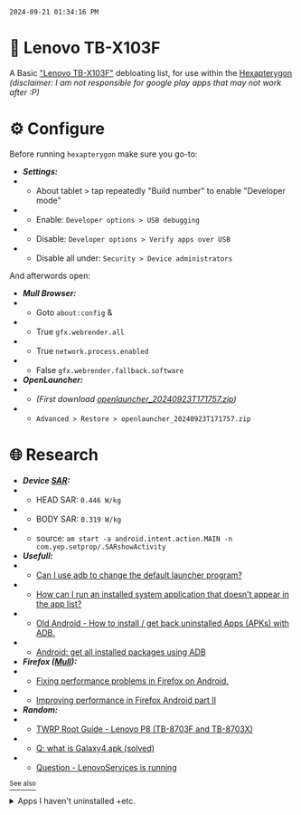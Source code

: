 `2024-09-21 01:34:16 PM`

# 📱 Lenovo TB-X103F
A Basic ["Lenovo TB-X103F"](https://www.gsmchoice.com/en/catalogue/lenovo/tab10/) debloating list, for use within the [Hexapterygon](https://github.com/GiorgosXou/hexapterygon) *(disclaimer: I am not responsible for google play apps that may not work after :P)*


# ⚙️ Configure
Before running `hexapterygon` make sure you go-to:

- ***Settings:***
- - About tablet > tap repeatedly "Build number" to enable "Developer mode"
- - Enable: `Developer options > USB debugging`
- - Disable: `Developer options > Verify apps over USB`
- - Disable all under: `Security > Device administrators`

And afterwords open:

- ***Mull Browser:***
- - Goto `about:config` &
- - True `gfx.webrender.all`
- - True `network.process.enabled`
- - False `gfx.webrender.fallback.software`
- ***OpenLauncher:***
- - *(First download [openlauncher_20240923T171757.zip](./openlauncher_20240923T171757.zip))*
- - `Advanced > Restore > openlauncher_20240923T171757.zip`


# 🌐 Research
- ***Device [SAR](https://en.wikipedia.org/wiki/Specific_absorption_rate):***
- - HEAD SAR: `0.446 W/kg`
- - BODY SAR: `0.319 W/kg`
- - source: `am start -a android.intent.action.MAIN -n com.yep.setprop/.SARshowActivity`
- ***Usefull:***
- - [Can I use adb to change the default launcher program?](https://stackoverflow.com/questions/14816780)
- - [How can I run an installed system application that doesn't appear in the app list?](https://android.stackexchange.com/a/110812/384395)
- - [Old Android - How to install / get back uninstalled Apps (APKs) with ADB.](https://xdaforums.com/t/how-to-install-get-back-uninstalled-apps-apks-with-adb.3894235/post-84291287)
- - [Android: get all installed packages using ADB](https://stackoverflow.com/questions/53634246)
- ***Firefox ([Mull](https://f-droid.org/en/packages/us.spotco.fennec_dos/)):***
- - [Fixing performance problems in Firefox on Android.](https://www.reddit.com/r/firefox/comments/11shvus/fixing_performance_problems_in_firefox_on_android/)
- - [Improving performance in Firefox Android part II](https://www.reddit.com/r/browsers/comments/1278zp5/improving_performance_in_firefox_android_part_ii/)
- ***Random:***
- - [TWRP Root Guide - Lenovo P8 (TB-8703F and TB-8703X)](https://xdaforums.com/t/twrp-root-guide-lenovo-p8-tb-8703f-and-tb-8703x.3689442/page-4)
- - [Q: what is Galaxy4.apk (solved)](https://xdaforums.com/t/q-what-is-galaxy4-apk-solved.2256813/)
- - [Question - LenovoServices is running](https://xdaforums.com/t/lenovoservices-is-running.4344689/)


[<sup>See also</sup>](https://github.com/GiorgosXou/Our-Xiaomi-Redmi-5A-riva-debloating-list/?tab=readme-ov-file#-research)

<details><summary>Apps I haven't uninstalled +etc.</summary>

```
pm uninstall -k --user 0 com.qualcomm.qti.extsettings                    # ext filesystem something?
pm uninstall -k --user 0 com.google.android.marvin.talkback              # Android Accessibility Suite (Improtant for some people)
pm uninstall -k --user 0 com.qualcomm.fastdormancy                       # https://en.wikipedia.org/wiki/Fast_Dormancy
pm uninstall -k --user 0 org.codeaurora.ims                              # IMS - "handles wireless functions" (experience says it's not so critical for this device)
pm uninstall -k --user 0 com.android.facelock                            # Maybe remove
pm uninstall -k --user 0 com.android.managedprovisioning                 # NFC shit?
pm uninstall -k --user 0 com.android.captiveportallogin                  # That stupid thing that hotel-networks popup i think
pm uninstall -k --user 0 com.google.android.configupdater                # seems safe to uninstall
pm uninstall -k --user 0 com.android.defcontainer                        # Maybe
pm uninstall -k --user 0 com.android.noisefield
pm uninstall -k --user 0 com.qualcomm.qti.carrierconfigure
pm uninstall -k --user 0 com.android.smspush
pm uninstall -k --user 0 com.dolby
pm uninstall -k --user 0 com.qualcomm.qti.telephony.vodafonepack
pm uninstall -k --user 0 com.google.android.backuptransport
pm uninstall -k --user 0 com.qualcomm.qti.accesscache
pm uninstall -k --user 0 com.android.bookmarkprovider
pm uninstall -k --user 0 com.android.settings
pm uninstall -k --user 0 com.qualcomm.qti.ims
pm uninstall -k --user 0 com.qualcomm.simcontacts
pm uninstall -k --user 0 com.qualcomm.qti.qs
pm uninstall -k --user 0 com.qualcomm.qti.tetherservice
pm uninstall -k --user 0 com.caf.fmradio
pm uninstall -k --user 0 com.android.vpndialogs
pm uninstall -k --user 0 com.android.phone
pm uninstall -k --user 0 com.android.shell
pm uninstall -k --user 0 com.android.providers.userdictionary
pm uninstall -k --user 0 com.android.location.fused
pm uninstall -k --user 0 com.android.systemui
pm uninstall -k --user 0 com.android.bluetoothmidiservice
pm uninstall -k --user 0 com.qualcomm.qti.networksetting
pm uninstall -k --user 0 com.android.bluetooth
pm uninstall -k --user 0 com.qualcomm.timeservice
pm uninstall -k --user 0 com.android.providers.contacts
pm uninstall -k --user 0 com.goodix.rawdata
pm uninstall -k --user 0 com.android.wallpaper
pm uninstall -k --user 0 com.android.wallpapercropper
pm uninstall -k --user 0 com.android.providers.media
pm uninstall -k --user 0 com.android.browser.overlay.swe
pm uninstall -k --user 0 com.android.protips
pm uninstall -k --user 0 com.android.externalstorage
pm uninstall -k --user 0 com.android.htmlviewer
pm uninstall -k --user 0 com.qualcomm.shutdownlistner
pm uninstall -k --user 0 com.qualcomm.qti.phonefeature
pm uninstall -k --user 0 com.qualcomm.qti.auth.sampleauthenticatorservice
pm uninstall -k --user 0 com.qualcomm.qti.notificationservice
pm uninstall -k --user 0 com.qualcomm.qti.telephonyservice
pm uninstall -k --user 0 com.qualcomm.qti.auth.fidocryptoservice
pm uninstall -k --user 0 com.qualcomm.qti.auth.securesampleauthservice
pm uninstall -k --user 0 com.qualcomm.qti.loadcarrier
pm uninstall -k --user 0 com.qualcomm.qcrilmsgtunnel
pm uninstall -k --user 0 com.qualcomm.wfd.service
pm uninstall -k --user 0 com.qualcomm.sta
pm uninstall -k --user 0 com.qualcomm.svi
pm uninstall -k --user 0 com.qualcomm.cabl
pm uninstall -k --user 0 com.qti.qualcomm.datastatusnotification
pm uninstall -k --user 0 com.qti.primarycardcontroller
pm uninstall -k --user 0 com.android.documentsui
pm uninstall -k --user 0 com.qapp.secprotect
pm uninstall -k --user 0 com.android.pacprocessor
pm uninstall -k --user 0 com.android.certinstaller
pm uninstall -k --user 0 com.android.carrierconfig
pm uninstall -k --user 0 android
pm uninstall -k --user 0 com.android.backupconfirm
pm uninstall -k --user 0 com.android.statementservice
pm uninstall -k --user 0 com.android.providers.settings
pm uninstall -k --user 0 com.android.sharedstoragebackup
pm uninstall -k --user 0 com.android.printspooler
pm uninstall -k --user 0 com.android.frameworks.telresources
pm uninstall -k --user 0 com.lenovo.acttab
pm uninstall -k --user 0 com.android.inputdevices
pm uninstall -k --user 0 com.android.musicfx
pm uninstall -k --user 0 com.android.poweroffhandlerapp
pm uninstall -k --user 0 com.android.keychain
pm uninstall -k --user 0 com.google.android.packageinstaller
pm uninstall -k --user 0 com.android.calllogbackup
pm uninstall -k --user 0 com.huaqin.countrylist
pm uninstall -k --user 0 org.codeaurora.btmultisim
pm uninstall -k --user 0 com.android.keyguard.wallpaper
pm uninstall -k --user 0 com.android.proxyhandler
```
```
am start -a android.intent.action.MAIN -n com.benny.openlauncher/.activity.HomeActivity # Starting Home Activity
```

</details>
